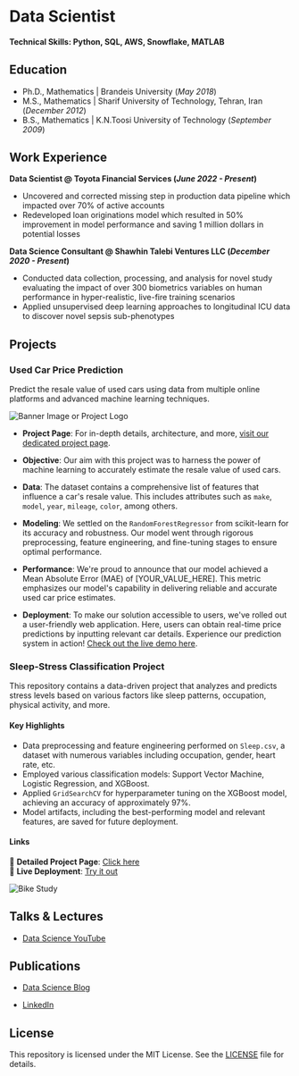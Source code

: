 # Data Scientist

#### Technical Skills: Python, SQL, AWS, Snowflake, MATLAB

## Education
- Ph.D., Mathematics | Brandeis University (_May 2018_)								       		
- M.S., Mathematics	| Sharif University of Technology, Tehran, Iran (_December 2012_)	 			        		
- B.S., Mathematics | K.N.Toosi University of Technology (_September 2009_)

## Work Experience
**Data Scientist @ Toyota Financial Services (_June 2022 - Present_)**
- Uncovered and corrected missing step in production data pipeline which impacted over 70% of active accounts
- Redeveloped loan originations model which resulted in 50% improvement in model performance and saving 1 million dollars in potential losses

**Data Science Consultant @ Shawhin Talebi Ventures LLC (_December 2020 - Present_)**
- Conducted data collection, processing, and analysis for novel study evaluating the impact of over 300 biometrics variables on human performance in hyper-realistic, live-fire training scenarios
- Applied unsupervised deep learning approaches to longitudinal ICU data to discover novel sepsis sub-phenotypes

## Projects
### Used Car Price Prediction



Predict the resale value of used cars using data from multiple online platforms and advanced machine learning techniques.

![Banner Image or Project Logo]()

- **Project Page**: For in-depth details, architecture, and more, [visit our dedicated project page](https://github.com/shahriar-math1364/data-science-/tree/main/Project1).
- **Objective**: Our aim with this project was to harness the power of machine learning to accurately estimate the resale value of used cars.
  
- **Data**: The dataset contains a comprehensive list of features that influence a car's resale value. This includes attributes such as `make`, `model`, `year`, `mileage`, `color`, among others.
  
- **Modeling**: We settled on the `RandomForestRegressor` from scikit-learn for its accuracy and robustness. Our model went through rigorous preprocessing, feature engineering, and fine-tuning stages to ensure optimal performance.
  
- **Performance**: We're proud to announce that our model achieved a Mean Absolute Error (MAE) of [YOUR_VALUE_HERE]. This metric emphasizes our model's capability in delivering reliable and accurate used car price estimates.
  
- **Deployment**: To make our solution accessible to users, we've rolled out a user-friendly web application. Here, users can obtain real-time price predictions by inputting relevant car details.  Experience our prediction system in action! [Check out the live demo here](YOUR_LIVE_DEMO_LINK).


### Sleep-Stress Classification Project

This repository contains a data-driven project that analyzes and predicts stress levels based on various factors like sleep patterns, occupation, physical activity, and more.
#### Key Highlights

- Data preprocessing and feature engineering performed on `Sleep.csv`, a dataset with numerous variables including occupation, gender, heart rate, etc.
- Employed various classification models: Support Vector Machine, Logistic Regression, and XGBoost.
- Applied `GridSearchCV` for hyperparameter tuning on the XGBoost model, achieving an accuracy of approximately 97%.
- Model artifacts, including the best-performing model and relevant features, are saved for future deployment.

#### Links
🔗 **Detailed Project Page**: [Click here](your_project_page_link)  
🚀 **Live Deployment**: [Try it out](your_deployment_link)

![Bike Study](/assets/img/bike_study.jpeg)

## Talks & Lectures


- [Data Science YouTube](https://www.youtube.com/channel/UCa9gErQ9AE5jT2DZLjXBIdA)

## Publications


- [Data Science Blog](https://medium.com/@shawhin)

- [LinkedIn](https://www.linkedin.com/in/shahriar-mirzadeh-4a90b861/)


## License

This repository is licensed under the MIT License. See the [LICENSE](LICENSE) file for details.
